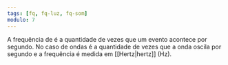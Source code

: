 ```yaml
---
tags: [fq, fq-luz, fq-som]
modulo: 7
---
```


A frequência de é a quantidade de vezes que um evento acontece por segundo. No caso de ondas é a quantidade de vezes que a onda oscila por segundo e a frequência é medida em [[Hertz|hertz]] (Hz).
